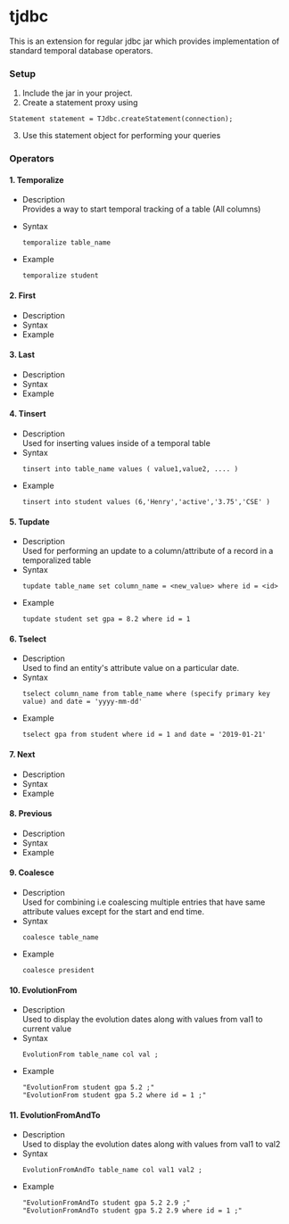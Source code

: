 # tjdbc

This is an extension for regular jdbc jar which provides implementation of standard temporal database operators.

### Setup

1. Include the jar in your project.
2. Create a statement proxy using

```
Statement statement = TJdbc.createStatement(connection);
```

3. Use this statement object for performing your queries

### Operators

#### 1. Temporalize

* Description \
  Provides a way to start temporal tracking of a table (All columns)
* Syntax
  ```
  temporalize table_name
  ```
* Example

  ```
  temporalize student
  ```

#### 2. First

* Description
* Syntax
* Example

#### 3. Last

* Description
* Syntax
* Example

#### 4. Tinsert

* Description \
  Used for inserting values inside of a temporal table
* Syntax
  ```
  tinsert into table_name values ( value1,value2, .... )
  ```
* Example
  ```
  tinsert into student values (6,'Henry','active','3.75','CSE' )

#### 5. Tupdate

* Description \
  Used for performing an update to a column/attribute of a record in a temporalized table
* Syntax
  ```
  tupdate table_name set column_name = <new_value> where id = <id>
  ```
* Example
  ```
  tupdate student set gpa = 8.2 where id = 1
  ```

#### 6. Tselect

* Description \
  Used to find an entity's attribute value on a particular date.
* Syntax
  ```
  tselect column_name from table_name where (specify primary key value) and date = 'yyyy-mm-dd'
  ```
* Example
  ```
  tselect gpa from student where id = 1 and date = '2019-01-21'

#### 7. Next

* Description
* Syntax
* Example

#### 8. Previous

* Description
* Syntax
* Example

#### 9. Coalesce

* Description \
  Used for combining i.e coalescing multiple entries that have same attribute values except for the start and end time.
* Syntax
  ```
  coalesce table_name
  ```
* Example
  ```
  coalesce president

#### 10. EvolutionFrom

* Description \
  Used to display the evolution dates along with values from val1 to current value
* Syntax
  ```
  EvolutionFrom table_name col val ;
  ```
* Example
  ```
  "EvolutionFrom student gpa 5.2 ;"
  "EvolutionFrom student gpa 5.2 where id = 1 ;"

#### 11. EvolutionFromAndTo

* Description \
  Used to display the evolution dates along with values from val1 to val2
* Syntax
  ```
  EvolutionFromAndTo table_name col val1 val2 ;
  ```
* Example
  ```
  "EvolutionFromAndTo student gpa 5.2 2.9 ;"
  "EvolutionFromAndTo student gpa 5.2 2.9 where id = 1 ;"
